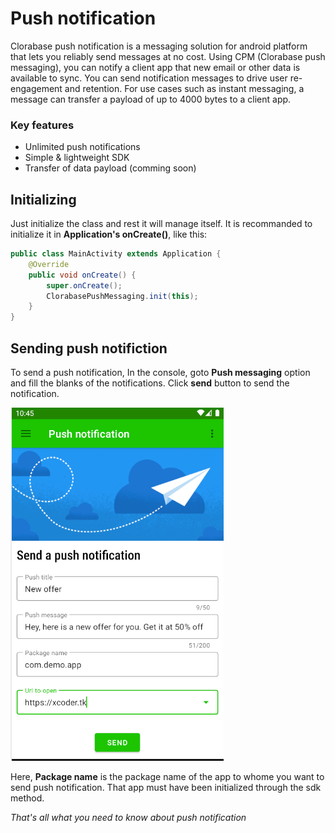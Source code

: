 # Push notification
Clorabase push notification is a messaging solution for android platform that lets you reliably send messages at no cost.
Using CPM (Clorabase push messaging), you can notify a client app that new email or other data is available to sync. You can send notification messages to drive user re-engagement and retention. For use cases such as instant messaging, a message can transfer a payload of up to 4000 bytes to a client app.

### Key features
- Unlimited push notifications
- Simple & lightweight SDK
- Transfer of data payload (comming soon)


## Initializing
Just initialize the class and rest it will manage itself. It is recommanded to initialize it in **Application's onCreate()**, like this:
```java
public class MainActivity extends Application {
    @Override
    public void onCreate() {
        super.onCreate();
        ClorabasePushMessaging.init(this);
    }
}
```


## Sending push notifiction
To send a push notification, In the console, goto **Push messaging** option and fill the blanks of the notifications. Click **send** button to send the notification.

![push.png](push.png)

Here, **Package name** is the package name of the app to whome you want to send push notification. That app must have been initialized through the sdk method.

*That's all what you need to know about push notification*